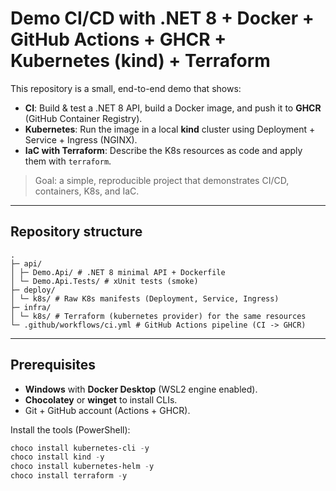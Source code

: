 # Demo CI/CD with .NET 8 + Docker + GitHub Actions + GHCR + Kubernetes (kind) + Terraform

This repository is a small, end-to-end demo that shows:

- **CI**: Build & test a .NET 8 API, build a Docker image, and push it to **GHCR** (GitHub Container Registry).
- **Kubernetes**: Run the image in a local **kind** cluster using Deployment + Service + Ingress (NGINX).
- **IaC with Terraform**: Describe the K8s resources as code and apply them with `terraform`.

> Goal: a simple, reproducible project that demonstrates CI/CD, containers, K8s, and IaC.

---

## Repository structure
```
.
├─ api/
│ ├─ Demo.Api/ # .NET 8 minimal API + Dockerfile
│ └─ Demo.Api.Tests/ # xUnit tests (smoke)
├─ deploy/
│ └─ k8s/ # Raw K8s manifests (Deployment, Service, Ingress)
├─ infra/
│ └─ k8s/ # Terraform (kubernetes provider) for the same resources
└─ .github/workflows/ci.yml # GitHub Actions pipeline (CI -> GHCR)
```

---

## Prerequisites

- **Windows** with **Docker Desktop** (WSL2 engine enabled).
- **Chocolatey** or **winget** to install CLIs.
- Git + GitHub account (Actions + GHCR).

Install the tools (PowerShell):

```powershell
choco install kubernetes-cli -y
choco install kind -y
choco install kubernetes-helm -y
choco install terraform -y
